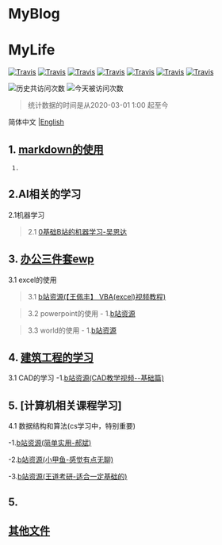 # MyBlog
# MyLife
[![Travis](https://img.shields.io/badge/编辑工具-markdown-green.svg)]()
[![Travis](https://img.shields.io/badge/建筑工程-CAD-yellow.svg)]()
[![Travis](https://img.shields.io/badge/土木水利-相关资料-blueviolet.svg)]()
[![Travis](https://img.shields.io/badge/办公三件套-PEW-blue.svg)]()
[![Travis](https://img.shields.io/badge/language-python-red.svg)]()
[![Travis](https://img.shields.io/badge/Wechat-微信开发-green.svg)]()
[![Travis](https://img.shields.io/badge/pythhon-爬虫-green.svg)]()

![历史共访问次数](https://visitor-count-badge.herokuapp.com/total.svg?repo_id=robin9877.leetcode)
![今天被访问次数](https://visitor-count-badge.herokuapp.com/today.svg?repo_id=robin9877.leetcode)

> 统计数据的时间是从2020-03-01 1:00 起至今

简体中文 |[English](./README.en.md)


## 1. [markdown的使用](markdown.md)
     1. 


##  2.AI相关的学习
2.1机器学习
> 2.1 [0基础B站的机器学习-吴恩达](https://www.bilibili.com/video/BV164411b7dx?from=search&seid=4627787733564738481)


## 3. [办公三件套ewp](EWP.md)
3.1 excel的使用
> 3.1 [b站资源(【王佩丰】 VBA(excel)视频教程)](https://www.bilibili.com/video/BV1uK411H7aP?p=1) 

> 3.2 powerpoint的使用
      - 1.[b站资源](https://www.bilibili.com/video/BV1is411k7JV?from=search&seid=9157322098908588701)

> 3.3 world的使用
     - 1.[b站资源](https://www.bilibili.com/video/BV16x411r7tH?from=search&seid=13867420427295691481)

## 4. [建筑工程的学习](SE.md)
3.1 CAD的学习
-1.[b站资源(CAD教学视频--基础篇)](https://www.bilibili.com/video/BV12s411Q7J5?from=search&seid=6160636109926907503)

## 5. [计算机相关课程学习]
4.1 数据结构和算法(cs学习中，特别重要)

-1.[b站资源(简单实用-郝斌)](https://www.bilibili.com/video/BV11s41167h6?from=search&seid=13266200800408124748)

-2.[b站资源(小甲鱼-感觉有点无聊)](https://www.bilibili.com/video/BV1os41117Fs?from=search&seid=4077881861153896879)

-3.[b站资源(王道考研-适合一定基础的)](https://www.bilibili.com/video/BV1b7411N798?from=search&seid=4077881861153896879)


## 5. 

     
##   [其他文件](other.md)



